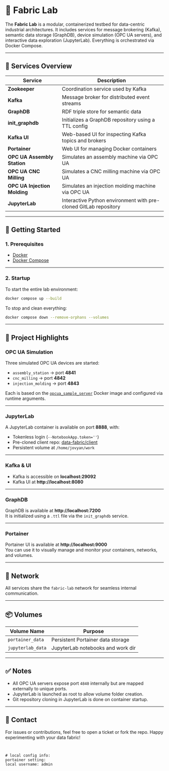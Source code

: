 
# 🧠 Fabric Lab

The **Fabric Lab** is a modular, containerized testbed for data-centric industrial architectures. It includes services for message brokering (Kafka), semantic data storage (GraphDB), device simulation (OPC UA servers), and interactive data exploration (JupyterLab). Everything is orchestrated via Docker Compose.

---

## 🔧 Services Overview

| Service                        | Description                                                                 |
|-------------------------------|-----------------------------------------------------------------------------|
| **Zookeeper**                 | Coordination service used by Kafka                                          |
| **Kafka**                     | Message broker for distributed event streams                               |
| **GraphDB**                   | RDF triple store for semantic data                                         |
| **init_graphdb**              | Initializes a GraphDB repository using a TTL config                        |
| **Kafka UI**                  | Web-based UI for inspecting Kafka topics and brokers                        |
| **Portainer**                 | Web UI for managing Docker containers                                       |
| **OPC UA Assembly Station**   | Simulates an assembly machine via OPC UA                                   |
| **OPC UA CNC Milling**        | Simulates a CNC milling machine via OPC UA                                 |
| **OPC UA Injection Molding**  | Simulates an injection molding machine via OPC UA                          |
| **JupyterLab**                | Interactive Python environment with pre-cloned GitLab repository            |

---

## 🚀 Getting Started

### 1. Prerequisites
- [Docker](https://www.docker.com/get-started)
- [Docker Compose](https://docs.docker.com/compose/)

---

### 2. Startup

To start the entire lab environment:

```bash
docker compose up --build
```

To stop and clean everything:

```bash
docker compose down --remove-orphans --volumes
```

---

## 📂 Project Highlights

### OPC UA Simulation
Three simulated OPC UA devices are started:
- `assembly_station` → port **4841**
- `cnc_milling` → port **4842**
- `injection_molding` → port **4843**

Each is based on the [`opcua_sample_server`](https://hub.docker.com/r/stephantrattnig/opcua_sample_server) Docker image and configured via runtime arguments.

---

### JupyterLab

A JupyterLab container is available on port **8888**, with:
- Tokenless login (`--NotebookApp.token=''`)
- Pre-cloned client repo: [data-fabric/client](https://gitlab.lrz.de/data-fabric/client)
- Persistent volume at `/home/jovyan/work`

---

### Kafka & UI
- Kafka is accessible on **localhost:29092**
- Kafka UI at **http://localhost:8080**

---

### GraphDB

GraphDB is available at **http://localhost:7200**  
It is initialized using a `.ttl` file via the `init_graphdb` service.

---

### Portainer

Portainer UI is available at **http://localhost:9000**  
You can use it to visually manage and monitor your containers, networks, and volumes.

---

## 🧠 Network

All services share the `fabric-lab` network for seamless internal communication.

---

## 📦 Volumes

| Volume Name       | Purpose                            |
|-------------------|------------------------------------|
| `portainer_data`  | Persistent Portainer data storage  |
| `jupyterlab_data` | JupyterLab notebooks and work dir  |

---

## ✅ Notes
- All OPC UA servers expose port `4840` internally but are mapped externally to unique ports.
- JupyterLab is launched as root to allow volume folder creation.
- Git repository cloning in JupyterLab is done on container startup.

---

## 📮 Contact

For issues or contributions, feel free to open a ticket or fork the repo. Happy experimenting with your data fabric!
```


# local config info:
portainer setting:
local username: admin
